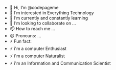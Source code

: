- 👋 Hi, I’m @codepageme
- 👀 I’m interested in Everything Technology
- 🌱 I’m currently and constantly learning 
- 💞️ I’m looking to collaborate on ...
- 📫 How to reach me ...
- 😄 Pronouns: ...
- ⚡ Fun fact:
- ⚡ i'm a computer  Enthusiast
- ⚡ i'm a computer  Naturalist
- ⚡ i'm an Information and Communication Scientist 

<!---
codepageme/codepageme is a ✨ special ✨ repository because its `README.md` (this file) appears on your GitHub profile.
You can click the Preview link to take a look at your changes.
--->
